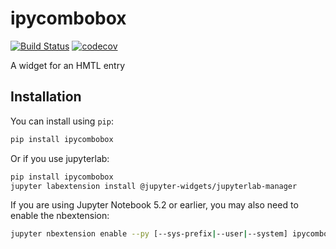 
# ipycombobox

[![Build Status](https://travis-ci.org/vidartf/ipycombobox.svg?branch=master)](https://travis-ci.org/vidartf/ipycombobox)
[![codecov](https://codecov.io/gh/vidartf/ipycombobox/branch/master/graph/badge.svg)](https://codecov.io/gh/vidartf/ipycombobox)


A widget for an <combobox> HMTL entry

## Installation

You can install using `pip`:

```bash
pip install ipycombobox
```

Or if you use jupyterlab:

```bash
pip install ipycombobox
jupyter labextension install @jupyter-widgets/jupyterlab-manager
```

If you are using Jupyter Notebook 5.2 or earlier, you may also need to enable
the nbextension:
```bash
jupyter nbextension enable --py [--sys-prefix|--user|--system] ipycombobox
```
